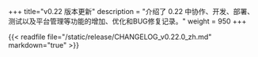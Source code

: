 +++
title="v0.22 版本更新"
description = "介绍了 0.22 中协作、开发、部署、测试以及平台管理等功能的增加、优化和BUG修复记录。"
weight = 950
+++

{{< readfile file="/static/release/CHANGELOG_v0.22.0_zh.md" markdown="true" >}}
